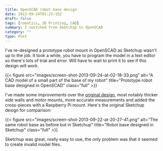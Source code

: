 ```yaml
---
title: OpenSCAD robot base design
date: 2013-09-24T01:23:15Z
draft: false
tags: [robotics, 3D Printing, CAD]
summary: I switched from Sketchup to OpenSCAD
category: ""
type: Post
---
```


I've re-designed a prototype robot mount in OpenSCAD as Sketchup wasn't up to the job. It took a while, you have to program the model in a text editor so there's lots of trial and error. Will have to wait to print it to see if this design will work.

{{< figure src="images/screen-shot-2013-09-24-at-02-18-33.png" alt="A CAD model of a small part of the base of my robot" title="Prototype robot base designed in OpenSCAD" class="full" >}}

I've made some improvements over the [original design](/posts/designing-a-track-mount), most notably thicker side walls and motor mounts, more accurate measurements and added the cross-pieces with a Raspberry Pi mount. Here's the original Sketchup design for comparison:

{{< figure src="images/screen-shot-2013-09-22-at-20-27-41.png" alt="The same robot base as before but in Sketchup" title="Robot base designed in Sketchup" class="full" >}}

Sketchup was great, really easy to use, the only problem was that it seemed to create invalid model files.
